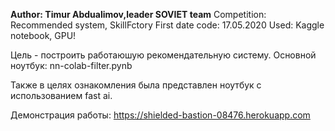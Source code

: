 **Author: Timur Abdualimov,leader SOVIET team**
Competition: Recommended system, SkillFctory
First date code: 17.05.2020
Used: Kaggle notebook, GPU!

Цель - построить работаюшую рекомендательную систему.
Основной ноутбук: nn-colab-filter.pynb

Также в целях ознакомления была представлен ноутбук с использованием fast ai.

Демонстрация работы: https://shielded-bastion-08476.herokuapp.com
